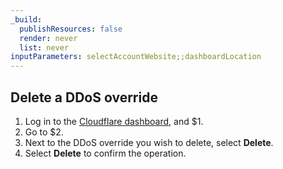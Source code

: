 ```yaml
---
_build:
  publishResources: false
  render: never
  list: never
inputParameters: selectAccountWebsite;;dashboardLocation
---
```


## Delete a DDoS override

1. Log in to the [Cloudflare dashboard](https://dash.cloudflare.com/), and $1.
2. Go to $2.
3. Next to the DDoS override you wish to delete, select **Delete**.
4. Select **Delete** to confirm the operation.
